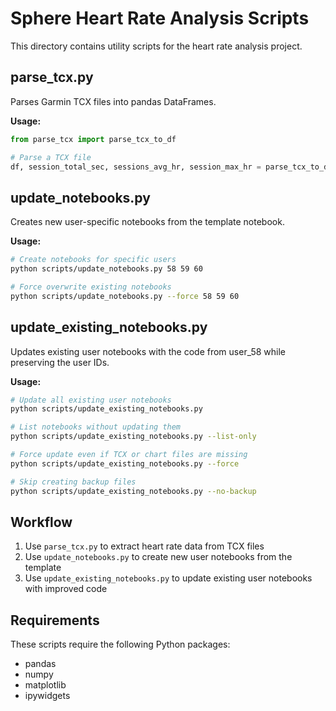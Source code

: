 # Sphere Heart Rate Analysis Scripts

This directory contains utility scripts for the heart rate analysis project.

## parse_tcx.py

Parses Garmin TCX files into pandas DataFrames.

**Usage:**
```python
from parse_tcx import parse_tcx_to_df

# Parse a TCX file
df, session_total_sec, sessions_avg_hr, session_max_hr = parse_tcx_to_df('data/58-d.tcx')
```

## update_notebooks.py

Creates new user-specific notebooks from the template notebook.

**Usage:**
```bash
# Create notebooks for specific users
python scripts/update_notebooks.py 58 59 60

# Force overwrite existing notebooks
python scripts/update_notebooks.py --force 58 59 60
```

## update_existing_notebooks.py

Updates existing user notebooks with the code from user_58 while preserving the user IDs.

**Usage:**
```bash
# Update all existing user notebooks
python scripts/update_existing_notebooks.py

# List notebooks without updating them
python scripts/update_existing_notebooks.py --list-only

# Force update even if TCX or chart files are missing
python scripts/update_existing_notebooks.py --force

# Skip creating backup files
python scripts/update_existing_notebooks.py --no-backup
```

## Workflow

1. Use `parse_tcx.py` to extract heart rate data from TCX files
2. Use `update_notebooks.py` to create new user notebooks from the template
3. Use `update_existing_notebooks.py` to update existing user notebooks with improved code

## Requirements

These scripts require the following Python packages:
- pandas
- numpy
- matplotlib
- ipywidgets 